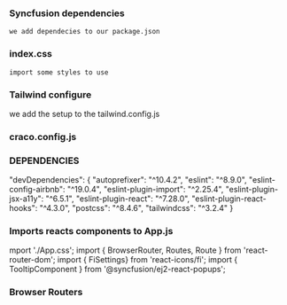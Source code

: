 ### Syncfusion dependencies
    we add dependecies to our package.json

### index.css
    import some styles to use
### Tailwind configure
we add the setup to the tailwind.config.js
### craco.config.js

### DEPENDENCIES
 "devDependencies": {
    "autoprefixer": "^10.4.2",
    "eslint": "^8.9.0",
    "eslint-config-airbnb": "^19.0.4",
    "eslint-plugin-import": "^2.25.4",
    "eslint-plugin-jsx-a11y": "^6.5.1",
    "eslint-plugin-react": "^7.28.0",
    "eslint-plugin-react-hooks": "^4.3.0",
    "postcss": "^8.4.6",
    "tailwindcss": "^3.2.4"
  }

### Imports reacts components to App.js
mport './App.css';
import { BrowserRouter, Routes, Route } from 'react-router-dom';
import { FiSettings} from 'react-icons/fi';
import { TooltipComponent } from '@syncfusion/ej2-react-popups';

### Browser Routers